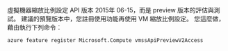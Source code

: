 虛擬機器縮放比例設定 API 版本 2015年 06-15，而是 preview 版本的評估與測試。 建議的預覽版本中，您註冊使用功能再使用 VM 縮放比例設定。 您這麼做，藉由執行下列命令︰

    azure feature register Microsoft.Compute vmssApiPreviewV2Access

